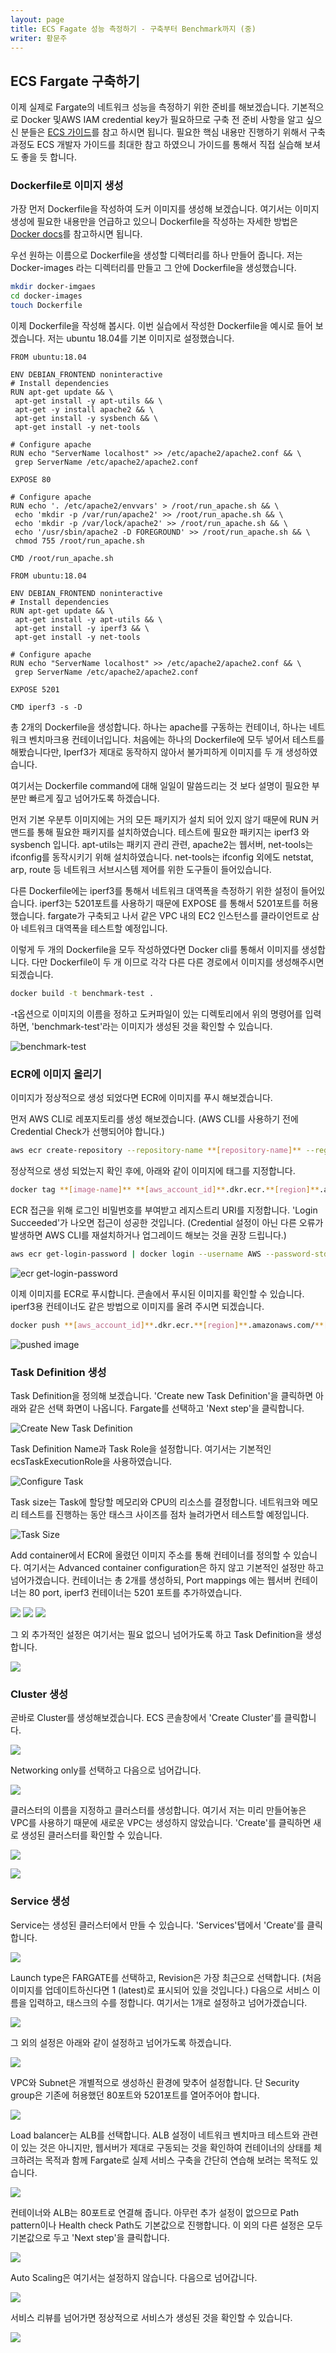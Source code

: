 ```yaml
---
layout: page
title: ECS Fagate 성능 측정하기 - 구축부터 Benchmark까지 (중)
writer: 황문주
---
```


## ECS Fargate 구축하기

이제 실제로 Fargate의 네트워크 성능을 측정하기 위한 준비를 해보겠습니다. 기본적으로 Docker 및AWS IAM credential key가 필요하므로 구축 전 준비 사항을 알고 싶으신 분들은 [ECS 가이드](https://docs.aws.amazon.com/ko_kr/AmazonECS/latest/developerguide/get-set-up-for-amazon-ecs.html)를 참고 하시면 됩니다. 필요한 핵심 내용만 진행하기 위해서 구축 과정도 ECS 개발자 가이드를 최대한 참고 하였으니 가이드를 통해서 직접 실습해 보셔도 좋을 듯 합니다.

### Dockerfile로 이미지 생성

가장 먼저 Dockerfile을 작성하여 도커 이미지를 생성해 보겠습니다. 여기서는 이미지 생성에 필요한 내용만을 언급하고 있으니 Dockerfile을 작성하는 자세한 방법은 [Docker docs](https://docs.docker.com/engine/reference/builder/)를 참고하시면 됩니다.

우선 원하는 이름으로 Dockerfile을 생성할 디렉터리를 하나 만들어 줍니다. 저는 Docker-images 라는 디렉터리를 만들고 그 안에 Dockerfile을 생성했습니다.

```bash
mkdir docker-imgaes
cd docker-images
touch Dockerfile
```

이제 Dockerfile을 작성해 봅시다. 이번 실습에서 작성한 Dockerfile을 예시로 들어 보겠습니다. 저는 ubuntu 18.04를 기본 이미지로 설정했습니다.

```Docker
FROM ubuntu:18.04

ENV DEBIAN_FRONTEND noninteractive
# Install dependencies
RUN apt-get update && \
 apt-get install -y apt-utils && \
 apt-get -y install apache2 && \
 apt-get install -y sysbench && \
 apt-get install -y net-tools

# Configure apache
RUN echo "ServerName localhost" >> /etc/apache2/apache2.conf && \
 grep ServerName /etc/apache2/apache2.conf

EXPOSE 80

# Configure apache
RUN echo '. /etc/apache2/envvars' > /root/run_apache.sh && \
 echo 'mkdir -p /var/run/apache2' >> /root/run_apache.sh && \
 echo 'mkdir -p /var/lock/apache2' >> /root/run_apache.sh && \
 echo '/usr/sbin/apache2 -D FOREGROUND' >> /root/run_apache.sh && \
 chmod 755 /root/run_apache.sh

CMD /root/run_apache.sh
```

```Docker
FROM ubuntu:18.04

ENV DEBIAN_FRONTEND noninteractive
# Install dependencies
RUN apt-get update && \
 apt-get install -y apt-utils && \
 apt-get install -y iperf3 && \
 apt-get install -y net-tools

# Configure apache
RUN echo "ServerName localhost" >> /etc/apache2/apache2.conf && \
 grep ServerName /etc/apache2/apache2.conf

EXPOSE 5201

CMD iperf3 -s -D
```

총 2개의 Dockerfile을 생성합니다. 하나는 apache를 구동하는 컨테이너, 하나는 네트워크 벤치마크용 컨테이너입니다. 처음에는 하나의 Dockerfile에  모두 넣어서 테스트를 해봤습니다만, Iperf3가 제대로 동작하지 않아서 불가피하게 이미지를 두 개 생성하였습니다.

여기서는 Dockerfile command에 대해 일일이 말씀드리는 것 보다 설명이 필요한 부분만 빠르게 짚고 넘어가도록 하겠습니다.

먼저 기본 우분투 이미지에는 거의 모든 패키지가 설치 되어 있지 않기 때문에 RUN 커맨드를 통해 필요한 패키지를 설치하였습니다. 테스트에 필요한 패키지는 iperf3 와 sysbench 입니다. apt-utils는 패키지 관리 관련, apache2는 웹서버, net-tools는 ifconfig를 동작시키기 위해 설치하였습니다. net-tools는 ifconfig 외에도 netstat, arp, route 등 네트워크 서브시스템 제어를 위한 도구들이 들어있습니다.

다른 Dockerfile에는 iperf3를 통해서 네트워크 대역폭을 측정하기 위한 설정이 들어있습니다. iperf3는 5201포트를 사용하기 때문에 EXPOSE 를 통해서 5201포트를 허용 했습니다. fargate가 구축되고 나서 같은 VPC 내의 EC2 인스턴스를 클라이언트로 삼아 네트워크 대역폭을 테스트할 예정입니다.

이렇게 두 개의 Dockerfile을 모두 작성하였다면 Docker cli를 통해서 이미지를 생성합니다. 다만 Dockerfile이 두 개 이므로 각각 다른 다른 경로에서 이미지를 생성해주시면 되겠습니다.

```bash
docker build -t benchmark-test .
```

-t옵션으로 이미지의 이름을 정하고 도커파일이 있는 디렉토리에서 위의 명령어를 입력하면, 'benchmark-test'라는 이미지가 생성된 것을 확인할 수 있습니다.

![benchmark-test](/assets/image/posts/2020-12-28-ecs-fargate-benchmark-12.png)

### ECR에 이미지 올리기

이미지가 정상적으로 생성 되었다면 ECR에 이미지를 푸시 해보겠습니다.

먼저 AWS CLI로 레포지토리를 생성 해보겠습니다. (AWS CLI를 사용하기 전에 Credential Check가 선행되어야 합니다.)

```bash
aws ecr create-repository --repository-name **[repository-name]** --region **[region-name]**
```

정상적으로 생성 되었는지 확인 후에, 아래와 같이 이미지에 태그를 지정합니다.

```bash
docker tag **[image-name]** **[aws_account_id]**.dkr.ecr.**[region]**.amazonaws.com/**[repository-name]**
```

ECR 접근을 위해 로그인 비밀번호를 부여받고 레지스트리 URI를 지정합니다. 'Login Succeeded'가 나오면 접근이 성공한 것입니다. (Credential 설정이 아닌 다른 오류가 발생하면 AWS CLI를 재설치하거나 업그레이드 해보는 것을 권장 드립니다.)

```bash
aws ecr get-login-password | docker login --username AWS --password-stdin **[aws_account_id]**.dkr.ecr.**[region]**.amazonaws.com
```

![ecr get-login-password](/assets/image/posts/2020-12-28-ecs-fargate-benchmark-13.png)

이제 이미지를 ECR로 푸시합니다. 콘솔에서 푸시된 이미지를 확인할 수 있습니다. iperf3용 컨테이너도 같은 방법으로 이미지를 올려 주시면 되겠습니다.

```bash
docker push **[aws_account_id]**.dkr.ecr.**[region]**.amazonaws.com/**[repository-name]**
```

![pushed image](/assets/image/posts/2020-12-28-ecs-fargate-benchmark-14.png)

### Task Definition 생성

Task Definition을 정의해 보겠습니다. 'Create new Task Definition'을 클릭하면 아래와 같은 선택 화면이 나옵니다. Fargate를 선택하고 'Next step'을 클릭합니다.

![Create New Task Definition](/assets/image/posts/2020-12-28-ecs-fargate-benchmark-15.png)

Task Definition Name과 Task Role을 설정합니다.  여기서는 기본적인 ecsTaskExecutionRole을 사용하였습니다.

![Configure Task](/assets/image/posts/2020-12-28-ecs-fargate-benchmark-16.png)

Task size는 Task에 할당할 메모리와 CPU의 리소스를 결정합니다. 네트워크와 메모리 테스트를 진행하는 동안 태스크 사이즈를 점차 늘려가면서 테스트할 예정입니다.

![Task Size](/assets/image/posts/2020-12-28-ecs-fargate-benchmark-17.png)

Add container에서 ECR에 올렸던 이미지 주소를 통해 컨테이너를 정의할 수 있습니다. 여기서는 Advanced container configuration은 하지 않고 기본적인 설정만 하고 넘어가겠습니다. 컨테이너는 총 2개를 생성하되, Port mappings 에는 웹서버 컨테이너는 80 port, iperf3 컨테이너는 5201 포트를 추가하였습니다.

![](/assets/image/posts/2020-12-28-ecs-fargate-benchmark-18.png)
![](/assets/image/posts/2020-12-28-ecs-fargate-benchmark-19.png)
![](/assets/image/posts/2020-12-28-ecs-fargate-benchmark-20.png)

그 외 추가적인 설정은 여기서는 필요 없으니 넘어가도록 하고 Task Definition을 생성합니다.

![](/assets/image/posts/2020-12-28-ecs-fargate-benchmark-21.png)

### Cluster 생성

곧바로 Cluster를 생성해보겠습니다. ECS 콘솔창에서 'Create Cluster'를 클릭합니다.

![](/assets/image/posts/2020-12-28-ecs-fargate-benchmark-22.png)

Networking only를 선택하고 다음으로 넘어갑니다.

![](/assets/image/posts/2020-12-28-ecs-fargate-benchmark-23.png)

클러스터의 이름을 지정하고 클러스터를 생성합니다. 여기서 저는 미리 만들어놓은 VPC를 사용하기 때문에 새로운 VPC는 생성하지 않았습니다. 'Create'를 클릭하면 새로 생성된 클러스터를 확인할 수 있습니다.

![](/assets/image/posts/2020-12-28-ecs-fargate-benchmark-24.png)

![](/assets/image/posts/2020-12-28-ecs-fargate-benchmark-25.png)

### Service 생성

Service는 생성된 클러스터에서 만들 수 있습니다. 'Services'탭에서 'Create'를 클릭합니다.

![](/assets/image/posts/2020-12-28-ecs-fargate-benchmark-26.png)

Launch type은 FARGATE를 선택하고, Revision은 가장 최근으로 선택합니다. (처음 이미지를 업데이트하신다면 1 (latest)로 표시되어 있을 것입니다.) 다음으로 서비스 이름을 입력하고, 태스크의 수를 정합니다. 여기서는 1개로 설정하고 넘어가겠습니다.

![](/assets/image/posts/2020-12-28-ecs-fargate-benchmark-27.png)

그 외의 설정은 아래와 같이 설정하고 넘어가도록 하겠습니다.

![](/assets/image/posts/2020-12-28-ecs-fargate-benchmark-28.png)

VPC와 Subnet은 개별적으로 생성하신 환경에 맞추어 설정합니다. 단 Security group은 기존에 허용했던 80포트와 5201포트를 열어주어야 합니다.

![](/assets/image/posts/2020-12-28-ecs-fargate-benchmark-29.png)

Load balancer는 ALB를 선택합니다. ALB 설정이 네트워크 벤치마크 테스트와 관련이 있는 것은 아니지만, 웹서버가 제대로 구동되는 것을 확인하여 컨테이너의 상태를 체크하려는 목적과 함께 Fargate로 실제 서비스 구축을 간단히 연습해 보려는 목적도 있습니다.

![](/assets/image/posts/2020-12-28-ecs-fargate-benchmark-30.png)

컨테이너와 ALB는 80포트로 연결해 줍니다. 아무런 추가 설정이 없으므로 Path pattern이나 Health check Path도 기본값으로 진행합니다. 이 외의 다른 설정은 모두 기본값으로 두고 'Next step'을 클릭합니다.

![](/assets/image/posts/2020-12-28-ecs-fargate-benchmark-31.png)

Auto Scaling은 여기서는 설정하지 않습니다. 다음으로 넘어갑니다.

![](/assets/image/posts/2020-12-28-ecs-fargate-benchmark-32.png)

서비스 리뷰를 넘어가면 정상적으로 서비스가 생성된 것을 확인할 수 있습니다.

![](/assets/image/posts/2020-12-28-ecs-fargate-benchmark-33.png)

